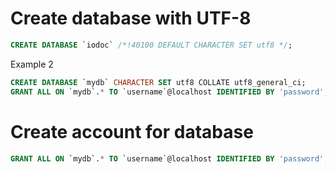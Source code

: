 # Create database with UTF-8
```sql
CREATE DATABASE `iodoc` /*!40100 DEFAULT CHARACTER SET utf8 */;
```

Example 2
```sql
CREATE DATABASE `mydb` CHARACTER SET utf8 COLLATE utf8_general_ci;
GRANT ALL ON `mydb`.* TO `username`@localhost IDENTIFIED BY 'password';
```

# Create account for database
```sql
GRANT ALL ON `mydb`.* TO `username`@localhost IDENTIFIED BY 'password';
```
